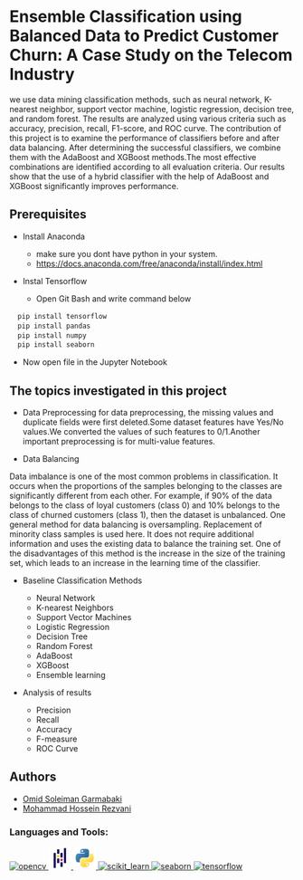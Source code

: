 
# Ensemble Classification using Balanced Data to Predict Customer Churn: A Case Study on the Telecom Industry

we use data mining classification methods, such as neural network, K-nearest neighbor, support vector machine, logistic regression, decision tree, and random forest. The results are analyzed using various criteria such as accuracy, precision, recall, F1-score, and ROC curve.
The contribution of this project is to examine the performance of classifiers before and after data balancing. After determining the successful classifiers, we combine them with the AdaBoost and XGBoost methods.The most effective combinations are identified according to all evaluation criteria. Our results show that the use of a hybrid classifier with the help of AdaBoost and XGBoost significantly improves performance.


## Prerequisites

* Install Anaconda
   * make sure you dont have python in your system.
   * https://docs.anaconda.com/free/anaconda/install/index.html
   
* Instal Tensorflow
   
   * Open Git Bash and write command below
   
```bash
  pip install tensorflow
  pip install pandas
  pip install numpy
  pip install seaborn
```
   * Now open file in the Jupyter Notebook
   

## The topics investigated in this project

* Data Preprocessing
for data preprocessing, the missing values and duplicate fields were first deleted.Some dataset features have Yes/No values.We converted the values of such features to 0/1.Another important preprocessing is for multi-value features.

* Data Balancing

Data imbalance is one of the most common problems in classification. It occurs when the proportions of the samples belonging to the classes are significantly different from each other. For example, if 90% of the data belongs to the class of loyal customers (class 0) and 10% belongs to the class of churned customers (class 1), then the dataset is unbalanced. One general method for data balancing is oversampling. Replacement of minority class samples is used here. It does not require additional information and uses the existing data to balance the training set. One of the disadvantages of this method is the increase in the size of the training set, which leads to an increase in the learning time of the classifier.

* Baseline Classification Methods

  * Neural Network
  * K-nearest Neighbors
  * Support Vector Machines
  * Logistic Regression
  * Decision Tree
  * Random Forest
  * AdaBoost
  * XGBoost
  * Ensemble learning

* Analysis of results

  * Precision
  * Recall
  * Accuracy
  * F-measure
  * ROC Curve



## Authors

- [Omid Soleiman Garmabaki](https://www.linkedin.com/in/omid-sg/)
- [Mohammad Hossein Rezvani](https://www.linkedin.com/in/mohammad-hossein-rezvani-1b708158/)

<h3 align="left">Languages and Tools:</h3>
<p align="left"> <a href="https://opencv.org/" target="_blank" rel="noreferrer"> <img src="https://www.vectorlogo.zone/logos/opencv/opencv-icon.svg" alt="opencv" width="40" height="40"/> </a> <a href="https://pandas.pydata.org/" target="_blank" rel="noreferrer"> <img src="https://raw.githubusercontent.com/devicons/devicon/2ae2a900d2f041da66e950e4d48052658d850630/icons/pandas/pandas-original.svg" alt="pandas" width="40" height="40"/> </a> <a href="https://www.python.org" target="_blank" rel="noreferrer"> <img src="https://raw.githubusercontent.com/devicons/devicon/master/icons/python/python-original.svg" alt="python" width="40" height="40"/> </a> <a href="https://scikit-learn.org/" target="_blank" rel="noreferrer"> <img src="https://upload.wikimedia.org/wikipedia/commons/0/05/Scikit_learn_logo_small.svg" alt="scikit_learn" width="40" height="40"/> </a> <a href="https://seaborn.pydata.org/" target="_blank" rel="noreferrer"> <img src="https://seaborn.pydata.org/_images/logo-mark-lightbg.svg" alt="seaborn" width="40" height="40"/> </a> <a href="https://www.tensorflow.org" target="_blank" rel="noreferrer"> <img src="https://www.vectorlogo.zone/logos/tensorflow/tensorflow-icon.svg" alt="tensorflow" width="40" height="40"/> </a> </p>
